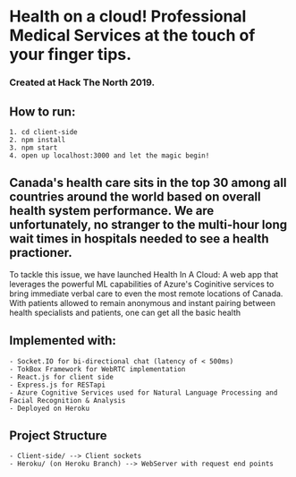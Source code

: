# Health on a cloud! Professional Medical Services at the touch of your finger tips. #
### Created at Hack The North 2019. ###

## How to run: ##
    1. cd client-side
    2. npm install
    3. npm start
    4. open up localhost:3000 and let the magic begin!

## Canada's health care sits in the top 30 among all countries around the world based on overall health system performance. We are unfortunately, no stranger to the multi-hour long wait times in hospitals needed to see a health practioner. ##
To tackle this issue, we have launched Health In A Cloud: A web app that leverages the powerful ML capabilities of Azure's Coginitive services to bring immediate verbal care to even the most remote locations of Canada. With patients allowed to remain anonymous and instant pairing between health specialists and patients, one can get all the basic health 

## Implemented with: ##
    - Socket.IO for bi-directional chat (latency of < 500ms)
    - TokBox Framework for WebRTC implementation
    - React.js for client side
    - Express.js for RESTapi
    - Azure Cognitive Services used for Natural Language Processing and Facial Recognition & Analysis
    - Deployed on Heroku

## Project Structure ##
    - Client-side/ --> Client sockets 
    - Heroku/ (on Heroku Branch) --> WebServer with request end points
